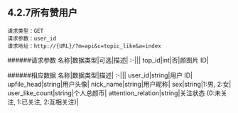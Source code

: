## 4.2.7所有赞用户
	请求类型：GET
	请求参数：user_id	请求地址：http://{URL}/?m=api&c=topic_like&a=index
         
######请求参数
名称|数据类型|可选|描述|
:-|||
top_id|int|否|颜图片 ID|

######相应数据
名称|数据类型|描述|
:-|||
user_id|string|用户 ID|
upfile_head|string|用户头像|
nick_name|string|用户昵称|
sex|string|1:男, 2:女|
user_like_count|string|个人总颜币|
attention_relation|string|关注状态 (0:未关注, 1:已关注, 2:互相关注)|